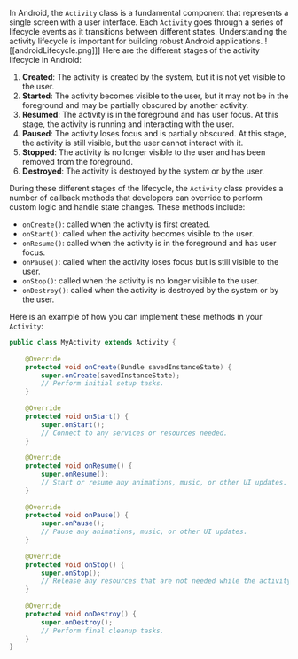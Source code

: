 In Android, the `Activity` class is a fundamental component that represents a single screen with a user interface. Each `Activity` goes through a series of lifecycle events as it transitions between different states. Understanding the activity lifecycle is important for building robust Android applications.
![[androidLifecycle.png]]]
Here are the different stages of the activity lifecycle in Android:

1. **Created**: The activity is created by the system, but it is not yet visible to the user.
2. **Started**: The activity becomes visible to the user, but it may not be in the foreground and may be partially obscured by another activity.
3. **Resumed**: The activity is in the foreground and has user focus. At this stage, the activity is running and interacting with the user.
4. **Paused**: The activity loses focus and is partially obscured. At this stage, the activity is still visible, but the user cannot interact with it.
5. **Stopped**: The activity is no longer visible to the user and has been removed from the foreground.
6. **Destroyed**: The activity is destroyed by the system or by the user.

During these different stages of the lifecycle, the `Activity` class provides a number of callback methods that developers can override to perform custom logic and handle state changes. These methods include:

- `onCreate()`: called when the activity is first created.
- `onStart()`: called when the activity becomes visible to the user.
- `onResume()`: called when the activity is in the foreground and has user focus.
- `onPause()`: called when the activity loses focus but is still visible to the user.
- `onStop()`: called when the activity is no longer visible to the user.
- `onDestroy()`: called when the activity is destroyed by the system or by the user.

Here is an example of how you can implement these methods in your `Activity`:

```java
public class MyActivity extends Activity {
    
    @Override
    protected void onCreate(Bundle savedInstanceState) {
        super.onCreate(savedInstanceState);
        // Perform initial setup tasks.
    }
    
    @Override
    protected void onStart() {
        super.onStart();
        // Connect to any services or resources needed.
    }
    
    @Override
    protected void onResume() {
        super.onResume();
        // Start or resume any animations, music, or other UI updates.
    }
    
    @Override
    protected void onPause() {
        super.onPause();
        // Pause any animations, music, or other UI updates.
    }
    
    @Override
    protected void onStop() {
        super.onStop();
        // Release any resources that are not needed while the activity is stopped.
    }
    
    @Override
    protected void onDestroy() {
        super.onDestroy();
        // Perform final cleanup tasks.
    }
}
```